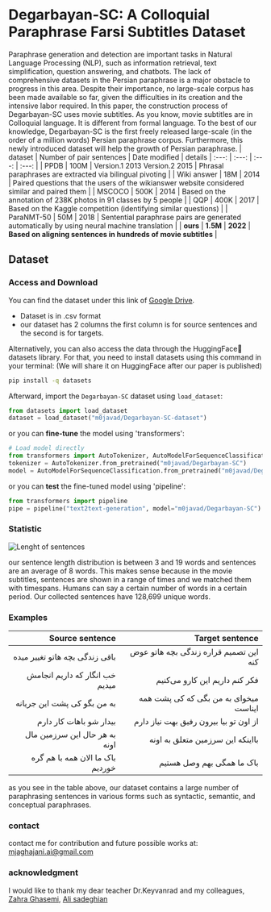 # Degarbayan-SC: A Colloquial Paraphrase Farsi Subtitles Dataset
Paraphrase generation and detection are important tasks in Natural Language Processing (NLP), such as information retrieval, text simplification, question answering, and chatbots. The lack of comprehensive datasets in the Persian paraphrase is a major obstacle to progress in this area. Despite their importance, no large-scale corpus has been made available so far, given the difficulties in its creation and the intensive labor required. In this paper, the construction process of Degarbayan-SC uses movie subtitles. As you know, movie subtitles are in Colloquial language. It is different from formal language.  To the best of our knowledge, Degarbayan-SC is the first freely released large-scale (in the order of a million words) Persian paraphrase corpus. Furthermore, this newly introduced dataset will help the growth of Persian paraphrase. 
| dataset | Number of pair sentences | Date modified | details
| :---: | :---: | :---: | :---: |
| PPDB | 100M | Version.1 2013  Version.2 2015 | Phrasal paraphrases are extracted via bilingual pivoting |
| Wiki answer | 18M | 2014 | Paired questions that the users of the wikianswer website considered similar and paired them |
| MSCOCO | 500K | 2014 | Based on the annotation of 238K photos in 91 classes by 5 people |
| QQP | 400K | 2017 | Based on the Kaggle competition (identifying similar questions) |
| ParaNMT-50 | 50M | 2018 | Sentential paraphrase pairs are generated automatically by using neural machine translation |
| **ours** | **1.5M** | **2022** | **Based on aligning sentences in hundreds of movie subtitles** |
 
 
## Dataset

### Access and Download
You can find the dataset under this link of [Google Drive](https://drive.google.com/file/d/1-0B-t9MISKmymaBn88ay4EUS1X7awwLL/view?usp=sharing).
- Dataset is in .csv format
- our dataset has 2 columns the first column is for source sentences and the second is for targets.

Alternatively, you can also access the data through the HuggingFace🤗 datasets library.
For that, you need to install datasets using this command in your terminal:
(We will share it on HuggingFace after our paper is published)
```sh
pip install -q datasets
```

Afterward, import the `Degarbayan-SC` dataset using `load_dataset`:

```python
from datasets import load_dataset
dataset = load_dataset("m0javad/Degarbayan-SC-dataset")
```
or you can **fine-tune** the model using 'transformers': 
```python
# Load model directly
from transformers import AutoTokenizer, AutoModelForSequenceClassification
tokenizer = AutoTokenizer.from_pretrained("m0javad/Degarbayan-SC")
model = AutoModelForSequenceClassification.from_pretrained("m0javad/Degarbayan-SC")
```
or you can **test** the fine-tuned model using 'pipeline': 
```python
from transformers import pipeline
pipe = pipeline("text2text-generation", model="m0javad/Degarbayan-SC")
```
### Statistic
![Lenght of sentences](https://i.ibb.co/C1RJhTZ/lenght.jpg")

our sentence length distribution is between 3 and 19 words and sentences are an average of 8 words. This makes sense because in the movie subtitles, sentences are shown in a range of times and we matched them with timespans. Humans can say a certain number of words in a certain period. Our collected sentences have 128,699 unique words.

### Examples

| Source sentence | Target sentence |
| ---: | ---: |
| باقی زندگی بچه هاتو تغییر میده | این تصمیم قراره زندگی بچه هاتو عوض کنه| 
| خب انگار که داریم انجامش میدیم | فکر کنم داریم این کارو می‌کنیم |
| به من بگو کی پشت این جریانه | میخوای به من بگی که کی پشت همه ایناست | 
| بیدار شو   باهات کار دارم | از اون تو بیا بیرون رفیق بهت نیاز دارم |
|به هر حال  این سرزمین مال اونه | بااینکه این سرزمین متعلق به اونه  | 
|باک  ما الان همه با هم گره خوردیم |  باک  ما همگی بهم وصل هستیم| 

as you see in the table above, our dataset contains a large number of paraphrasing sentences in various forms such as syntactic, semantic, and conceptual paraphrases.

### contact

contact me for contribution and future possible works at: mjaghajani.ai@gmail.com

### acknowledgment

I would like to thank my dear teacher Dr.Keyvanrad and my colleagues, [Zahra Ghasemi](https://github.com/ZahraGhasemi-AI), [Ali sadeghian](https://github.com/alisdnn)
